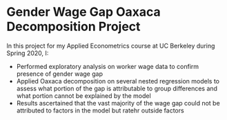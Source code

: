# Gender Wage Gap Oaxaca Decomposition Project

In this project for my Applied Econometrics course at UC Berkeley during Spring 2020, I:

- Performed exploratory analysis on worker wage data to confirm presence of gender wage gap
- Applied Oaxaca decomposition on several nested regression models to assess what portion of the gap is attributable to group differences and what portion cannot be explained by the model
- Results ascertained that the vast majority of the wage gap could not be attributed to factors in the model but ratehr outside factors
